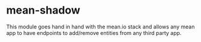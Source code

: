 mean-shadow
===========

This module goes hand in hand with the mean.io stack and allows any mean app to have endpoints to add/remove entities from any third party app.
